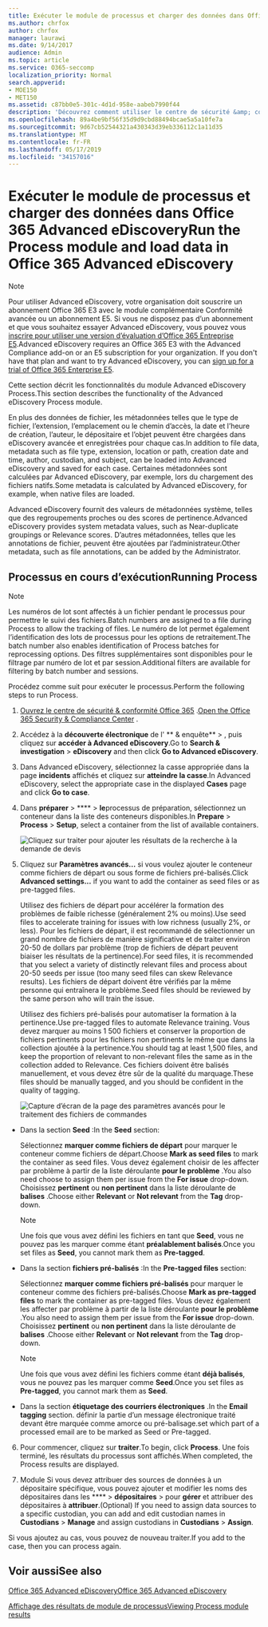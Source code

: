 ```yaml
---
title: Exécuter le module de processus et charger des données dans Office 365 Advanced eDiscovery
ms.author: chrfox
author: chrfox
manager: laurawi
ms.date: 9/14/2017
audience: Admin
ms.topic: article
ms.service: O365-seccomp
localization_priority: Normal
search.appverid:
- MOE150
- MET150
ms.assetid: c87bb0e5-301c-4d1d-958e-aabeb7990f44
description: 'Découvrez comment utiliser le centre de sécurité &amp; conformité Office 365 pour accéder à Office 365 Advanced eDiscovery et exécuter le module process pour un cas.  '
ms.openlocfilehash: 89a4be9bf56f35d9d9cbd88494bcae5a5a10fe7a
ms.sourcegitcommit: 9d67cb52544321a430343d39eb336112c1a11d35
ms.translationtype: MT
ms.contentlocale: fr-FR
ms.lasthandoff: 05/17/2019
ms.locfileid: "34157016"
---
```

# <a name="run-the-process-module-and-load-data-in-office-365-advanced-ediscovery"></a><span data-ttu-id="d9b7c-103">Exécuter le module de processus et charger des données dans Office 365 Advanced eDiscovery</span><span class="sxs-lookup"><span data-stu-id="d9b7c-103">Run the Process module and load data in Office 365 Advanced eDiscovery</span></span>

> [!NOTE]
> <span data-ttu-id="d9b7c-p101">Pour utiliser Advanced eDiscovery, votre organisation doit souscrire un abonnement Office 365 E3 avec le module complémentaire Conformité avancée ou un abonnement E5. Si vous ne disposez pas d’un abonnement et que vous souhaitez essayer Advanced eDiscovery, vous pouvez vous [inscrire pour utiliser une version d’évaluation d’Office 365 Entreprise E5](https://go.microsoft.com/fwlink/p/?LinkID=698279).</span><span class="sxs-lookup"><span data-stu-id="d9b7c-p101">Advanced eDiscovery requires an Office 365 E3 with the Advanced Compliance add-on or an E5 subscription for your organization. If you don't have that plan and want to try Advanced eDiscovery, you can [sign up for a trial of Office 365 Enterprise E5](https://go.microsoft.com/fwlink/p/?LinkID=698279).</span></span> 
  
<span data-ttu-id="d9b7c-106">Cette section décrit les fonctionnalités du module Advanced eDiscovery Process.</span><span class="sxs-lookup"><span data-stu-id="d9b7c-106">This section describes the functionality of the Advanced eDiscovery Process module.</span></span> 
  
<span data-ttu-id="d9b7c-107">En plus des données de fichier, les métadonnées telles que le type de fichier, l’extension, l’emplacement ou le chemin d’accès, la date et l’heure de création, l’auteur, le dépositaire et l’objet peuvent être chargées dans eDiscovery avancée et enregistrées pour chaque cas.</span><span class="sxs-lookup"><span data-stu-id="d9b7c-107">In addition to file data, metadata such as file type, extension, location or path, creation date and time, author, custodian, and subject, can be loaded into Advanced eDiscovery and saved for each case.</span></span> <span data-ttu-id="d9b7c-108">Certaines métadonnées sont calculées par Advanced eDiscovery, par exemple, lors du chargement des fichiers natifs.</span><span class="sxs-lookup"><span data-stu-id="d9b7c-108">Some metadata is calculated by Advanced eDiscovery, for example, when native files are loaded.</span></span> 
  
<span data-ttu-id="d9b7c-109">Advanced eDiscovery fournit des valeurs de métadonnées système, telles que des regroupements proches ou des scores de pertinence.</span><span class="sxs-lookup"><span data-stu-id="d9b7c-109">Advanced eDiscovery provides system metadata values, such as Near-duplicate groupings or Relevance scores.</span></span> <span data-ttu-id="d9b7c-110">D’autres métadonnées, telles que les annotations de fichier, peuvent être ajoutées par l’administrateur.</span><span class="sxs-lookup"><span data-stu-id="d9b7c-110">Other metadata, such as file annotations, can be added by the Administrator.</span></span> 
  
## <a name="running-process"></a><span data-ttu-id="d9b7c-111">Processus en cours d’exécution</span><span class="sxs-lookup"><span data-stu-id="d9b7c-111">Running Process</span></span>

> [!NOTE]
> <span data-ttu-id="d9b7c-112">Les numéros de lot sont affectés à un fichier pendant le processus pour permettre le suivi des fichiers.</span><span class="sxs-lookup"><span data-stu-id="d9b7c-112">Batch numbers are assigned to a file during Process to allow the tracking of files.</span></span> <span data-ttu-id="d9b7c-113">Le numéro de lot permet également l’identification des lots de processus pour les options de retraitement.</span><span class="sxs-lookup"><span data-stu-id="d9b7c-113">The batch number also enables identification of Process batches for reprocessing options.</span></span> <span data-ttu-id="d9b7c-114">Des filtres supplémentaires sont disponibles pour le filtrage par numéro de lot et par session.</span><span class="sxs-lookup"><span data-stu-id="d9b7c-114">Additional filters are available for filtering by batch number and sessions.</span></span> 
  
<span data-ttu-id="d9b7c-115">Procédez comme suit pour exécuter le processus.</span><span class="sxs-lookup"><span data-stu-id="d9b7c-115">Perform the following steps to run Process.</span></span>
  
1. <span data-ttu-id="d9b7c-116">[Ouvrez le centre de sécurité &amp; conformité Office 365](go-to-the-securitycompliance-center.md) .</span><span class="sxs-lookup"><span data-stu-id="d9b7c-116">[Open the Office 365 Security &amp; Compliance Center](go-to-the-securitycompliance-center.md) .</span></span> 
    
2. <span data-ttu-id="d9b7c-117">Accédez à la **découverte électronique** de l' \*\* &amp; enquête\*\* \> , puis cliquez sur **accéder à Advanced eDiscovery**.</span><span class="sxs-lookup"><span data-stu-id="d9b7c-117">Go to **Search &amp; investigation** \> **eDiscovery** and then click **Go to Advanced eDiscovery**.</span></span>
    
3. <span data-ttu-id="d9b7c-118">Dans Advanced eDiscovery, sélectionnez la casse appropriée dans la page **incidents** affichés et cliquez sur **atteindre la casse**.</span><span class="sxs-lookup"><span data-stu-id="d9b7c-118">In Advanced eDiscovery, select the appropriate case in the displayed **Cases** page and click **Go to case**.</span></span>
    
4. <span data-ttu-id="d9b7c-119">Dans **préparer** \> \*\*\*\* \> **le**processus de préparation, sélectionnez un conteneur dans la liste des conteneurs disponibles.</span><span class="sxs-lookup"><span data-stu-id="d9b7c-119">In **Prepare** \> **Process** \> **Setup**, select a container from the list of available containers.</span></span>
    
    ![Cliquez sur traiter pour ajouter les résultats de la recherche à la demande de devis](media/50bdc55c-d378-4881-b302-31ef785fa359.png)
  
5. <span data-ttu-id="d9b7c-121">Cliquez sur **Paramètres avancés...** si vous voulez ajouter le conteneur comme fichiers de départ ou sous forme de fichiers pré-balisés.</span><span class="sxs-lookup"><span data-stu-id="d9b7c-121">Click **Advanced settings...** if you want to add the container as seed files or as pre-tagged files.</span></span> 
    
    <span data-ttu-id="d9b7c-122">Utilisez des fichiers de départ pour accélérer la formation des problèmes de faible richesse (généralement 2% ou moins).</span><span class="sxs-lookup"><span data-stu-id="d9b7c-122">Use seed files to accelerate training for issues with low richness (usually 2%, or less).</span></span> <span data-ttu-id="d9b7c-123">Pour les fichiers de départ, il est recommandé de sélectionner un grand nombre de fichiers de manière significative et de traiter environ 20-50 de dollars par problème (trop de fichiers de départ peuvent biaiser les résultats de la pertinence).</span><span class="sxs-lookup"><span data-stu-id="d9b7c-123">For seed files, it is recommended that you select a variety of distinctly relevant files and process about 20-50 seeds per issue (too many seed files can skew Relevance results).</span></span> <span data-ttu-id="d9b7c-124">Les fichiers de départ doivent être vérifiés par la même personne qui entraînera le problème.</span><span class="sxs-lookup"><span data-stu-id="d9b7c-124">Seed files should be reviewed by the same person who will train the issue.</span></span>
    
    <span data-ttu-id="d9b7c-125">Utilisez des fichiers pré-balisés pour automatiser la formation à la pertinence.</span><span class="sxs-lookup"><span data-stu-id="d9b7c-125">Use pre-tagged files to automate Relevance training.</span></span> <span data-ttu-id="d9b7c-126">Vous devez marquer au moins 1 500 fichiers et conserver la proportion de fichiers pertinents pour les fichiers non pertinents le même que dans la collection ajoutée à la pertinence.</span><span class="sxs-lookup"><span data-stu-id="d9b7c-126">You should tag at least 1,500 files, and keep the proportion of relevant to non-relevant files the same as in the collection added to Relevance.</span></span> <span data-ttu-id="d9b7c-127">Ces fichiers doivent être balisés manuellement, et vous devez être sûr de la qualité du marquage.</span><span class="sxs-lookup"><span data-stu-id="d9b7c-127">These files should be manually tagged, and you should be confident in the quality of tagging.</span></span>
    
    ![Capture d’écran de la page des paramètres avancés pour le traitement des fichiers de commandes](media/3c25cb78-4484-41e5-bd34-3753c7ab6cf2.jpg)
  
  - <span data-ttu-id="d9b7c-129">Dans la section **Seed** :</span><span class="sxs-lookup"><span data-stu-id="d9b7c-129">In the **Seed** section:</span></span> 
    
    <span data-ttu-id="d9b7c-130">Sélectionnez **marquer comme fichiers de départ** pour marquer le conteneur comme fichiers de départ.</span><span class="sxs-lookup"><span data-stu-id="d9b7c-130">Choose **Mark as seed files** to mark the container as seed files.</span></span> <span data-ttu-id="d9b7c-131">Vous devez également choisir de les affecter par problème à partir de la liste déroulante **pour le problème** .</span><span class="sxs-lookup"><span data-stu-id="d9b7c-131">You also need choose to assign them per issue from the **For issue** drop-down.</span></span> <span data-ttu-id="d9b7c-132">Choisissez **pertinent** ou **non pertinent** dans la liste déroulante de **balises** .</span><span class="sxs-lookup"><span data-stu-id="d9b7c-132">Choose either **Relevant** or **Not relevant** from the **Tag** drop-down.</span></span> 
    
    > [!NOTE]
    > <span data-ttu-id="d9b7c-133">Une fois que vous avez défini les fichiers en tant que **Seed**, vous ne pouvez pas les marquer comme étant **préalablement balisés**.</span><span class="sxs-lookup"><span data-stu-id="d9b7c-133">Once you set files as **Seed**, you cannot mark them as **Pre-tagged**.</span></span> 
  
  - <span data-ttu-id="d9b7c-134">Dans la section **fichiers pré-balisés** :</span><span class="sxs-lookup"><span data-stu-id="d9b7c-134">In the **Pre-tagged files** section:</span></span> 
    
    <span data-ttu-id="d9b7c-135">Sélectionnez **marquer comme fichiers pré-balisés** pour marquer le conteneur comme des fichiers pré-balisés.</span><span class="sxs-lookup"><span data-stu-id="d9b7c-135">Choose **Mark as pre-tagged files** to mark the container as pre-tagged files.</span></span> <span data-ttu-id="d9b7c-136">Vous devez également les affecter par problème à partir de la liste déroulante **pour le problème** .</span><span class="sxs-lookup"><span data-stu-id="d9b7c-136">You also need to assign them per issue from the **For issue** drop-down.</span></span> <span data-ttu-id="d9b7c-137">Choisissez **pertinent** ou **non pertinent** dans la liste déroulante de **balises** .</span><span class="sxs-lookup"><span data-stu-id="d9b7c-137">Choose either **Relevant** or **Not relevant** from the **Tag** drop-down.</span></span> 
    
    > [!NOTE]
    > <span data-ttu-id="d9b7c-138">Une fois que vous avez défini les fichiers comme étant **déjà balisés**, vous ne pouvez pas les marquer comme **Seed**.</span><span class="sxs-lookup"><span data-stu-id="d9b7c-138">Once you set files as **Pre-tagged**, you cannot mark them as **Seed**.</span></span> 
  
  - <span data-ttu-id="d9b7c-139">Dans la section **étiquetage des courriers électroniques** .</span><span class="sxs-lookup"><span data-stu-id="d9b7c-139">In the **Email tagging** section.</span></span> <span data-ttu-id="d9b7c-140">définir la partie d’un message électronique traité devant être marquée comme amorce ou pré-balisage.</span><span class="sxs-lookup"><span data-stu-id="d9b7c-140">set which part of a processed email are to be marked as Seed or Pre-tagged.</span></span> 
    
6. <span data-ttu-id="d9b7c-141">Pour commencer, cliquez sur **traiter**.</span><span class="sxs-lookup"><span data-stu-id="d9b7c-141">To begin, click **Process**.</span></span> <span data-ttu-id="d9b7c-142">Une fois terminé, les résultats du processus sont affichés.</span><span class="sxs-lookup"><span data-stu-id="d9b7c-142">When completed, the Process results are displayed.</span></span>
    
7. <span data-ttu-id="d9b7c-143">Module Si vous devez attribuer des sources de données à un dépositaire spécifique, vous pouvez ajouter et modifier les noms des dépositaires dans les \*\*\*\* \> **dépositaires** \> pour **gérer** et attribuer des dépositaires à **attribuer**.</span><span class="sxs-lookup"><span data-stu-id="d9b7c-143">(Optional) If you need to assign data sources to a specific custodian, you can add and edit custodian names in **Custodians** \> **Manage** and assign custodians in **Custodians** \> **Assign**.</span></span> 
    
<span data-ttu-id="d9b7c-144">Si vous ajoutez au cas, vous pouvez de nouveau traiter.</span><span class="sxs-lookup"><span data-stu-id="d9b7c-144">If you add to the case, then you can process again.</span></span>
  
## <a name="see-also"></a><span data-ttu-id="d9b7c-145">Voir aussi</span><span class="sxs-lookup"><span data-stu-id="d9b7c-145">See also</span></span>

[<span data-ttu-id="d9b7c-146">Office 365 Advanced eDiscovery</span><span class="sxs-lookup"><span data-stu-id="d9b7c-146">Office 365 Advanced eDiscovery</span></span>](office-365-advanced-ediscovery.md)
  
[<span data-ttu-id="d9b7c-147">Affichage des résultats de module de processus</span><span class="sxs-lookup"><span data-stu-id="d9b7c-147">Viewing Process module results</span></span>](view-process-module-results-in-advanced-ediscovery.md)

